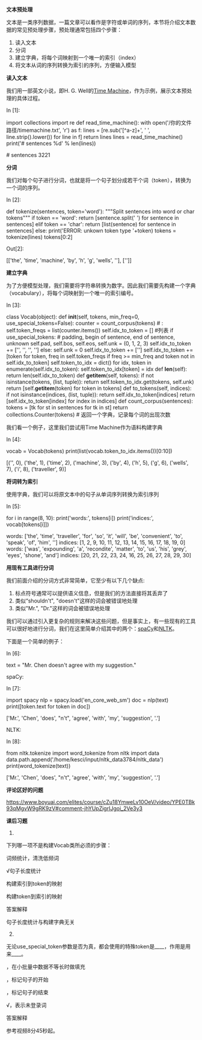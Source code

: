 **文本预处理**

文本是一类序列数据，一篇文章可以看作是字符或单词的序列，本节将介绍文本数据的常见预处理步骤，预处理通常包括四个步骤：

1. 读入文本
2. 分词
3. 建立字典，将每个词映射到一个唯一的索引（index）
4. 将文本从词的序列转换为索引的序列，方便输入模型

**读入文本**

我们用一部英文小说，即H. G. Well的[Time Machine](http://www.gutenberg.org/ebooks/35)，作为示例，展示文本预处理的具体过程。

In [1]:

import collections import re def read_time_machine():    with open('/你的文件路径/timemachine.txt', 'r') as f:        lines = [re.sub('[^a-z]+', ' ', line.strip().lower()) for line in f]    return lines  lines = read_time_machine() print('# sentences %d' % len(lines))

\# sentences 3221

**分词**

我们对每个句子进行分词，也就是将一个句子划分成若干个词（token），转换为一个词的序列。

In [2]:

def tokenize(sentences, token='word'):    """Split sentences into word or char tokens"""    if token == 'word':        return [sentence.split(' ') for sentence in sentences]    elif token == 'char':        return [list(sentence) for sentence in sentences]    else:        print('ERROR: unkown token type '+token) tokens = tokenize(lines) tokens[0:2]

Out[2]:

[['the', 'time', 'machine', 'by', 'h', 'g', 'wells', ''], ['']]

**建立字典**

为了方便模型处理，我们需要将字符串转换为数字。因此我们需要先构建一个字典（vocabulary），将每个词映射到一个唯一的索引编号。

In [3]:

class Vocab(object):    def __init__(self, tokens, min_freq=0, use_special_tokens=False):        counter = count_corpus(tokens)  # :         self.token_freqs = list(counter.items())        self.idx_to_token = [] #列表        if use_special_tokens:            # padding, begin of sentence, end of sentence, unknown            self.pad, self.bos, self.eos, self.unk = (0, 1, 2, 3)            self.idx_to_token += ['', '', '', '']        else:            self.unk = 0            self.idx_to_token += ['']        self.idx_to_token += [token for token, freq in self.token_freqs                        if freq >= min_freq and token not in self.idx_to_token]        self.token_to_idx = dict()        for idx, token in enumerate(self.idx_to_token):            self.token_to_idx[token] = idx     def __len__(self):        return len(self.idx_to_token)     def __getitem__(self, tokens):        if not isinstance(tokens, (list, tuple)):            return self.token_to_idx.get(tokens, self.unk)        return [self.__getitem__(token) for token in tokens]     def to_tokens(self, indices):        if not isinstance(indices, (list, tuple)):            return self.idx_to_token[indices]        return [self.idx_to_token[index] for index in indices] def count_corpus(sentences):    tokens = [tk for st in sentences for tk in st]    return collections.Counter(tokens)  # 返回一个字典，记录每个词的出现次数

我们看一个例子，这里我们尝试用Time Machine作为语料构建字典

In [4]:

vocab = Vocab(tokens) print(list(vocab.token_to_idx.items())[0:10])

[('', 0), ('the', 1), ('time', 2), ('machine', 3), ('by', 4), ('h', 5), ('g', 6), ('wells', 7), ('i', 8), ('traveller', 9)]

**将词转为索引**

使用字典，我们可以将原文本中的句子从单词序列转换为索引序列

In [5]:

for i in range(8, 10):    print('words:', tokens[i])    print('indices:', vocab[tokens[i]])

words: ['the', 'time', 'traveller', 'for', 'so', 'it', 'will', 'be', 'convenient', 'to', 'speak', 'of', 'him', ''] indices: [1, 2, 9, 10, 11, 12, 13, 14, 15, 16, 17, 18, 19, 0] words: ['was', 'expounding', 'a', 'recondite', 'matter', 'to', 'us', 'his', 'grey', 'eyes', 'shone', 'and'] indices: [20, 21, 22, 23, 24, 16, 25, 26, 27, 28, 29, 30]

**用现有工具进行分词**

我们前面介绍的分词方式非常简单，它至少有以下几个缺点:

1. 标点符号通常可以提供语义信息，但是我们的方法直接将其丢弃了
2. 类似“shouldn't", "doesn't"这样的词会被错误地处理
3. 类似"Mr.", "Dr."这样的词会被错误地处理

我们可以通过引入更复杂的规则来解决这些问题，但是事实上，有一些现有的工具可以很好地进行分词，我们在这里简单介绍其中的两个：[spaCy](https://spacy.io/)和[NLTK](https://www.nltk.org/)。

下面是一个简单的例子：

In [6]:

text = "Mr. Chen doesn't agree with my suggestion."

spaCy:

In [7]:

import spacy nlp = spacy.load('en_core_web_sm') doc = nlp(text) print([token.text for token in doc])

['Mr.', 'Chen', 'does', "n't", 'agree', 'with', 'my', 'suggestion', '.']

NLTK:

In [8]:

from nltk.tokenize import word_tokenize from nltk import data data.path.append('/home/kesci/input/nltk_data3784/nltk_data') print(word_tokenize(text))

['Mr.', 'Chen', 'does', "n't", 'agree', 'with', 'my', 'suggestion', '.']

**评论区好的问题**

https://www.boyuai.com/elites/course/cZu18YmweLv10OeV/video/YPE0TBk93qMgvW9gRK9zV#comment-jhYUpZigrIJgoi_2Ve3y3

**课后习题**

1.

下列哪一项不是构建Vocab类所必须的步骤：

词频统计，清洗低频词

√句子长度统计

构建索引到token的映射

构建token到索引的映射

答案解释

句子长度统计与构建字典无关

2.

无论use_special_token参数是否为真，都会使用的特殊token是____，作用是用来____。

<pad>，在小批量中数据不等长时做填充

<bos>，标记句子的开始

<eos>，标记句子的结束

√<unk>，表示未登录词

答案解释

参考视频8分45秒起。